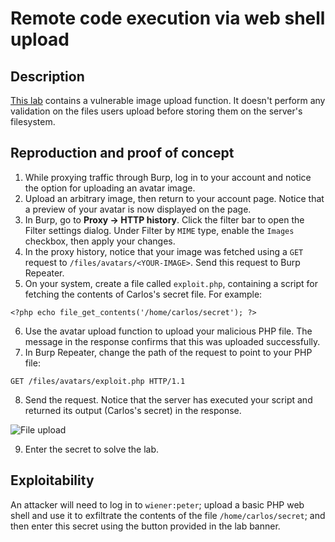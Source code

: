 # Remote code execution via web shell upload

## Description

[This lab](https://portswigger.net/web-security/file-upload/lab-file-upload-remote-code-execution-via-web-shell-upload) contains a vulnerable image upload function. It doesn't perform any validation on the files users upload before storing them on the server's filesystem. 

## Reproduction and proof of concept

1. While proxying traffic through Burp, log in to your account and notice the option for uploading an avatar image.
2. Upload an arbitrary image, then return to your account page. Notice that a preview of your avatar is now displayed on the page.
3. In Burp, go to **Proxy -> HTTP history**. Click the filter bar to open the Filter settings dialog. Under Filter by `MIME` type, enable the `Images` checkbox, then apply your changes.
4. In the proxy history, notice that your image was fetched using a `GET` request to `/files/avatars/<YOUR-IMAGE>`. Send this request to Burp Repeater.
5. On your system, create a file called `exploit.php`, containing a script for fetching the contents of Carlos's secret file. For example:

```text
<?php echo file_get_contents('/home/carlos/secret'); ?>
```

6. Use the avatar upload function to upload your malicious PHP file. The message in the response confirms that this was uploaded successfully.
7. In Burp Repeater, change the path of the request to point to your PHP file:

```text
GET /files/avatars/exploit.php HTTP/1.1
```

8. Send the request. Notice that the server has executed your script and returned its output (Carlos's secret) in the response.

![File upload](/_static/images/upload1.png)

9. Enter the secret to solve the lab.

## Exploitability

An attacker will need to log in to `wiener:peter`; upload a basic PHP web shell and use it to exfiltrate the contents of the file `/home/carlos/secret`; and then enter this secret using the button provided in the lab banner. 
